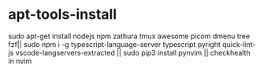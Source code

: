# apt-tools-install
sudo apt-get install nodejs npm zathura tmux awesome picom dmenu tree fzf||
sudo npm i -g typescript-language-server typescript pyright quick-lint-js vscode-langservers-extracted || sudo pip3 install pynvim ||
checkhealth in nvim

